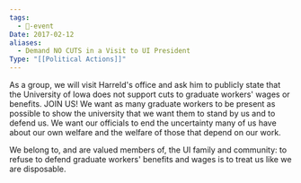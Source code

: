 ```yaml
---
tags:
  - 📅-event
Date: 2017-02-12
aliases:
  - Demand NO CUTS in a Visit to UI President
Type: "[[Political Actions]]"
---
```

As a group, we will visit Harreld's office and ask him to publicly state that the University of Iowa does not support cuts to graduate workers' wages or benefits. JOIN US! We want as many graduate workers to be present as possible to show the university that we want them to stand by us and to defend us. We want our officials to end the uncertainty many of us have about our own welfare and the welfare of those that depend on our work.

We belong to, and are valued members of, the UI family and community: to refuse to defend graduate workers' benefits and wages is to treat us like we are disposable.